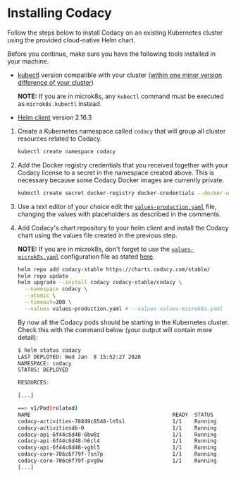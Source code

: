 # Installing Codacy

Follow the steps below to install Codacy on an existing Kubernetes cluster using the provided cloud-native Helm chart.

Before you continue, make sure you have the following tools installed in your machine.

-   [kubectl](https://kubernetes.io/docs/tasks/tools/install-kubectl/) version compatible with your cluster ([within one minor version difference of your cluster](https://kubernetes.io/docs/tasks/tools/install-kubectl/#before-you-begin))

      **NOTE:**
      If you are in microk8s, any `kubectl` command must be executed as `microk8s.kubectl` instead.

-   [Helm client](https://v2.helm.sh/docs/using_helm/#installing-helm) version 2.16.3

1.  Create a Kubernetes namespace called `codacy` that will group all cluster resources related to Codacy.

    ```bash
    kubectl create namespace codacy
    ```

2.  Add the Docker registry credentials that you received together with your Codacy license to a secret in the namespace created above. This is necessary because some Codacy Docker images are currently private.

    ```bash
    kubectl create secret docker-registry docker-credentials --docker-username=$DOCKER_USERNAME --docker-password=$DOCKER_PASSWORD --namespace codacy
    ```

3.  Use a text editor of your choice edit the [`values-production.yaml`](../codacy/values-production.yaml) file, changing the values with placeholders as described in the comments.


4.  Add Codacy's chart repository to your helm client and install the Codacy chart using the values file created in the previous step.

    **NOTE:**
    If you are in microk8s, don't forget to use the [`values-microk8s.yaml`](../codacy/values-microk8s.yaml) configuration file as stated [here](infrastructure/microk8s-quickstart.md#5-installing-codacy).

    ```bash
    helm repo add codacy-stable https://charts.codacy.com/stable/
    helm repo update
    helm upgrade --install codacy codacy-stable/codacy \
      --namespace codacy \
      --atomic \
      --timeout=300 \
      --values values-production.yaml # --values values-microk8s.yaml
    ```

    By now all the Codacy pods should be starting in the Kubernetes cluster. Check this with the command below (your output will contain more detail):

    ```bash
    $ helm status codacy
    LAST DEPLOYED: Wed Jan  8 15:52:27 2020
    NAMESPACE: codacy
    STATUS: DEPLOYED

    RESOURCES:

    [...]

    ==> v1/Pod(related)
    NAME                                             READY  STATUS            RESTARTS  AGE
    codacy-activities-78849c8548-ln5sl               1/1    Running           4         6m11s
    codacy-activitiesdb-0                            1/1    Running           0         6m3s
    codacy-api-6f44c8d48-6bw8z                       1/1    Running           0         6m11s
    codacy-api-6f44c8d48-h6cl4                       1/1    Running           0         6m11s
    codacy-api-6f44c8d48-vgbl5                       1/1    Running           0         6m11s
    codacy-core-786c6f79f-7sn7p                      1/1    Running           0         6m11s
    codacy-core-786c6f79f-pvg9w                      1/1    Running           0         6m11s
    [...]
    ```
